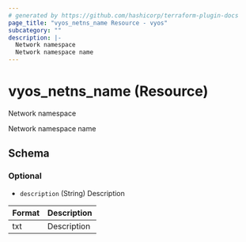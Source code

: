 ```yaml
---
# generated by https://github.com/hashicorp/terraform-plugin-docs
page_title: "vyos_netns_name Resource - vyos"
subcategory: ""
description: |-
  Network namespace
  Network namespace name
---
```


# vyos_netns_name (Resource)

Network namespace

Network namespace name



<!-- schema generated by tfplugindocs -->
## Schema

### Optional

- `description` (String) Description

|  Format  |  Description  |
|----------|---------------|
|  txt  |  Description  |

